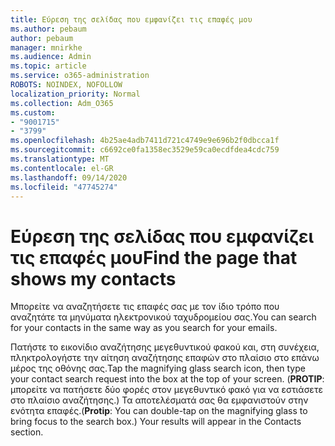 ```yaml
---
title: Εύρεση της σελίδας που εμφανίζει τις επαφές μου
ms.author: pebaum
author: pebaum
manager: mnirkhe
ms.audience: Admin
ms.topic: article
ms.service: o365-administration
ROBOTS: NOINDEX, NOFOLLOW
localization_priority: Normal
ms.collection: Adm_O365
ms.custom:
- "9001715"
- "3799"
ms.openlocfilehash: 4b25ae4adb7411d721c4749e9e696b2f0dbcca1f
ms.sourcegitcommit: c6692ce0fa1358ec3529e59ca0ecdfdea4cdc759
ms.translationtype: MT
ms.contentlocale: el-GR
ms.lasthandoff: 09/14/2020
ms.locfileid: "47745274"
---
```

# <a name="find-the-page-that-shows-my-contacts"></a><span data-ttu-id="958ae-102">Εύρεση της σελίδας που εμφανίζει τις επαφές μου</span><span class="sxs-lookup"><span data-stu-id="958ae-102">Find the page that shows my contacts</span></span>

<span data-ttu-id="958ae-103">Μπορείτε να αναζητήσετε τις επαφές σας με τον ίδιο τρόπο που αναζητάτε τα μηνύματα ηλεκτρονικού ταχυδρομείου σας.</span><span class="sxs-lookup"><span data-stu-id="958ae-103">You can search for your contacts in the same way as you search for your emails.</span></span>
 
<span data-ttu-id="958ae-104">Πατήστε το εικονίδιο αναζήτησης μεγεθυντικού φακού και, στη συνέχεια, πληκτρολογήστε την αίτηση αναζήτησης επαφών στο πλαίσιο στο επάνω μέρος της οθόνης σας.</span><span class="sxs-lookup"><span data-stu-id="958ae-104">Tap the magnifying glass search icon, then type your contact search request into the box at the top of your screen.</span></span> <span data-ttu-id="958ae-105">(**PROTIP**: μπορείτε να πατήσετε δύο φορές στον μεγεθυντικό φακό για να εστιάσετε στο πλαίσιο αναζήτησης.) Τα αποτελέσματά σας θα εμφανιστούν στην ενότητα επαφές.</span><span class="sxs-lookup"><span data-stu-id="958ae-105">(**Protip**: You can double-tap on the magnifying glass to bring focus to the search box.) Your results will appear in the Contacts section.</span></span>

